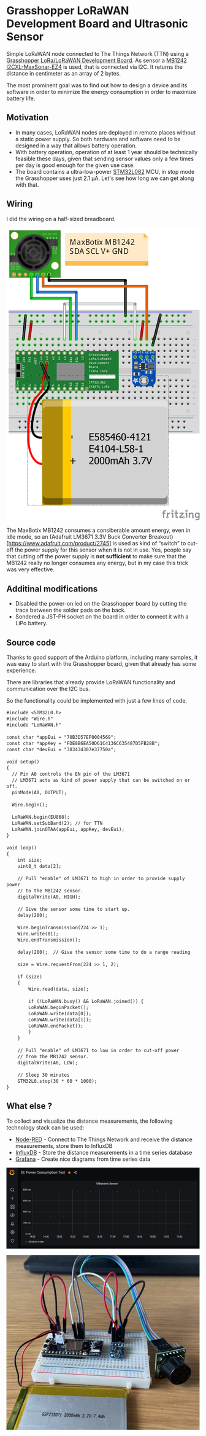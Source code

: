 # Grasshopper LoRaWAN Development Board and Ultrasonic Sensor

Simple LoRaWAN node connected to The Things Network (TTN) using a [Grasshopper LoRa/LoRaWAN Development Board](https://www.tindie.com/products/tleracorp/grasshopper-loralorawan-development-board/). As sensor a [MB1242 I2CXL-MaxSonar-EZ4](https://www.maxbotix.com/ultrasonic_sensors/mb1242.htm) is used, that is connected via I2C. It returns the distance in centimeter as an array of 2 bytes.

The most prominent goal was to find out how to design a device and its software in order to minimize the energy consumption in order to maximize battery life.

## Motivation

* In many cases, LoRaWAN nodes are deployed in remote places without a static power supply. So both hardware and software need to be designed in a way that allows battery operation.
* With battery operation, operation of at least 1 year should be technically feasible these days, given that sending sensor values only a few times per day is good enough for the given use case.
* The board contains a ultra-low-power [STM32L082](https://www.st.com/en/microcontrollers-microprocessors/stm32l082cz.html) MCU, in stop mode the Grasshopper uses just 2.1 µA. Let's see how long we can get along with that.

## Wiring

I did the wiring on a half-sized breadboard.

![Fritzing Wiring diagram](sketch_bb.png)

The MaxBotix MB1242 consumes a consiberable amount energy, even in idle mode, so an (Adafruit LM3671 3.3V Buck Converter Breakout)[https://www.adafruit.com/product/2745] is used as kind of “switch” to cut-off the power supply for this sensor when it is not in use. Yes, people say that cutting off the power supply is **not sufficient** to make sure that the MB1242 really no longer consumes any energy, but in my case this trick was very effective.

## Additinal modifications

* Disabled the power-on led on the Grasshopper board by cutting the trace between the solder pads on the back.
* Sondered a JST-PH socket on the board in order to connect it with a LiPo battery.

## Source code

Thanks to good support of the Arduino platform, including many samples, it was easy to start with the Grasshopper board, given that already has some experience.

There are libraries that already provide LoRaWAN functionality and communication over the I2C bus.

So the functionality could be implemented with just a few lines of code.

    #include <STM32L0.h>
    #include "Wire.h"
    #include "LoRaWAN.h"
    
    const char *appEui = "70B3D57EF0004569";
    const char *appKey = "FDE8B6EA50D61C4136C635487D5FB28B";
    const char *devEui = "383434307e37750a"; 
    
    void setup()
    {
      // Pin A0 controls the EN pin of the LM3671
      // LM3671 acts as kind of power supply that can be switched on or off.
      pinMode(A0, OUTPUT);
      
      Wire.begin();
    
      LoRaWAN.begin(EU868);
      LoRaWAN.setSubBand(2); // for TTN 
      LoRaWAN.joinOTAA(appEui, appKey, devEui);
    }
    
    void loop()
    {
        int size;
        uint8_t data[2];
    
        // Pull "enable" of LM3671 to high in order to provide supply power
        // to the MB1242 sensor.
        digitalWrite(A0, HIGH);
    
        // Give the sensor some time to start up.
        delay(200);
    
        Wire.beginTransmission(224 >> 1);
        Wire.write(81);
        Wire.endTransmission();
    
        delay(200);  // Give the sensor some time to do a range reading
    
        size = Wire.requestFrom(224 >> 1, 2);
    
        if (size)
        {
            Wire.read(data, size);
    
            if (!LoRaWAN.busy() && LoRaWAN.joined()) {
            LoRaWAN.beginPacket();
            LoRaWAN.write(data[0]);
            LoRaWAN.write(data[1]);
            LoRaWAN.endPacket();
            }
        }
    
        // Pull "enable" of LM3671 to low in order to cut-off power
        // from the MB1242 sensor.
        digitalWrite(A0, LOW);
    
        // Sleep 30 minutes
        STM32L0.stop(30 * 60 * 1000);
    }

## What else ?

To collect and visualize the distance measurements, the following technology stack can be used:

* [Node-RED](https://nodered.org/) - Connect to The Things Network and receive the distance measurements, store them to InfluxDB
* [InfluxDB](https://www.influxdata.com/) - Store the distance measurements in a time series database
* [Grafana](https://grafana.com/) - Create nice diagrams from time series data

![Grafana distance measurements](grafana-distance-measurements.png)

![Breadboard setup](grasshopper-breadboard.png)




